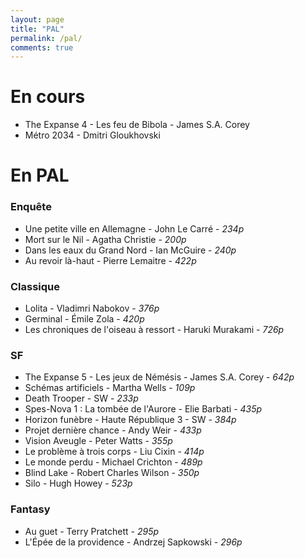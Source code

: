 ```yaml
---
layout: page
title: "PAL"
permalink: /pal/
comments: true
---
```


# En cours 

- The Expanse 4 - Les feu de Bibola - James S.A. Corey
- Métro 2034 - Dmitri Gloukhovski

# En PAL

### Enquête

- Une petite ville en Allemagne - John Le Carré - *234p*
- Mort sur le Nil - Agatha Christie - *200p*
- Dans les eaux du Grand Nord - Ian McGuire - *240p*
- Au revoir là-haut - Pierre Lemaitre - *422p*

### Classique

- Lolita - Vladimri Nabokov - *376p*
- Germinal - Émile Zola - *420p*
- Les chroniques de l'oiseau à ressort - Haruki Murakami - *726p*


### SF

- The Expanse 5 - Les jeux de Némésis - James S.A. Corey - *642p*
- Schémas artificiels - Martha Wells - *109p*
- Death Trooper - SW - *233p*
- Spes-Nova 1 : La tombée de l'Aurore - Elie Barbati - *435p*
- Horizon funèbre - Haute République 3 - SW - *384p*
- Projet dernière chance - Andy Weir - *433p*
- Vision Aveugle - Peter Watts - *355p*
- Le problème à trois corps - Liu Cixin - *414p*
- Le monde perdu - Michael Crichton - *489p*
- Blind Lake - Robert Charles Wilson - *350p*
- Silo - Hugh Howey - *523p*


### Fantasy

- Au guet - Terry Pratchett - *295p*
- L'Épée de la providence - Andrzej Sapkowski - *296p*